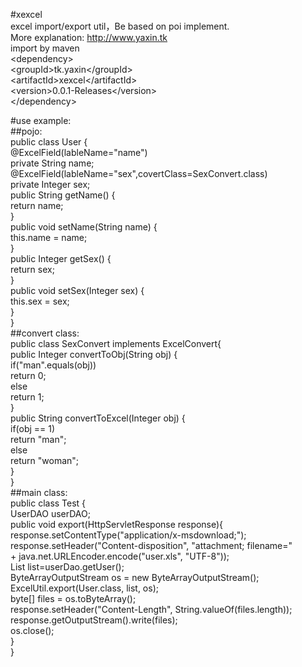 #xexcel<br />
excel import/export util，Be based on poi implement.<br />
More explanation: http://www.yaxin.tk<br />
import by maven<br />
&lt;dependency&gt;<br />
&lt;groupId&gt;tk.yaxin&lt;/groupId&gt;<br />
&lt;artifactId&gt;xexcel&lt;/artifactId&gt;<br />
&lt;version&gt;0.0.1-Releases&lt;/version&gt;<br />
&lt;/dependency&gt;

#use example:<br />
##pojo:<br />
public class User {<br />
	@ExcelField(lableName="name")<br />
	private String name;<br />
	@ExcelField(lableName="sex",covertClass=SexConvert.class)<br />
	private Integer sex;<br />
	public String getName() {<br />
		return name;<br />
	}<br />
	public void setName(String name) {<br />
		this.name = name;<br />
	}<br />
	public Integer getSex() {<br />
		return sex;<br />
	}<br />
	public void setSex(Integer sex) {<br />
		this.sex = sex;<br />
	}<br />
}<br />
##convert class:<br />
public class SexConvert implements ExcelConvert<Integer>{<br />
	public Integer convertToObj(String obj) {<br />
		if("man".equals(obj))<br />
			return 0;<br />
		else<br />
			return 1;<br />
	}<br />
	public String convertToExcel(Integer obj) {<br />
		if(obj == 1)<br />
			return "man";<br />
		else<br />
			return "woman";<br />
	}<br />
}<br />
##main class:<br />
public class Test {<br />
	UserDAO userDAO;<br />
	public void export(HttpServletResponse response){<br />
		response.setContentType("application/x-msdownload;");  <br />
        response.setHeader("Content-disposition", "attachment; filename="  <br />
                 +  java.net.URLEncoder.encode("user.xls", "UTF-8"));<br />
		List<User> list=userDao.getUser();<br />
		ByteArrayOutputStream os = new ByteArrayOutputStream();<br />
		ExcelUtil.export(User.class, list, os);<br />
		byte[] files = os.toByteArray();<br />
		response.setHeader("Content-Length", String.valueOf(files.length)); <br />
		response.getOutputStream().write(files);<br />
		os.close();<br />
	}<br />
}
